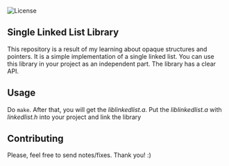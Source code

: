 ![License](http://img.shields.io/:license-mit-blue.svg?style=flat-square)  
## Single Linked List Library  
This repository is a result of my learning about opaque structures and pointers.
It is a simple implementation of a single linked list. You can use this library in your project as an independent part. The library has a clear API.

## Usage  
Do `make`. After that, you will get the *liblinkedlist.a*. Put the *liblinkedlist.a* with *linkedlist.h* into your project and link the library

## Contributing
Please, feel free to send notes/fixes. Thank you! :)
